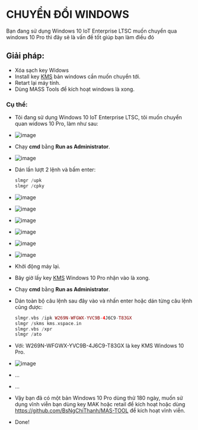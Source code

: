 # CHUYỂN ĐỔI WINDOWS #
Bạn đang sử dụng Windows 10 IoT Enterprise LTSC muốn chuyển qua windows 10 Pro thì đây sẽ là vấn đề tốt giúp bạn làm điều đó

## Giải pháp: ##
  - Xóa sạch key Widows
  - Install key [KMS](https://github.com/BsNgChiThanh/KeyKMS) bản windows cần muốn chuyển tới.
  - Retart lại máy tính.
  - Dùng MASS Tools để kích hoạt windows là xong.

### Cụ thể: ###
  - Tôi đang sử dụng Windows 10 IoT Enterprise LTSC, tôi muốn chuyển quan widows 10 Pro, làm như sau:
  - ![image](https://github.com/BsNgChiThanh/ChuyenDoiWindows/assets/82578024/f358d99c-f453-488e-be51-77a90c5186f1)
  - Chạy **cmd** bằng **Run as Administrator**.
  - ![image](https://github.com/BsNgChiThanh/ChuyenDoiWindows/assets/82578024/318e3df7-7440-49a0-801c-3fc6b6894573)
  - Dán lần lượt 2 lệnh và bấm enter:

    ```php
    slmgr /upk
    slmgr /cpky
    ```
  - ![image](https://github.com/BsNgChiThanh/ChuyenDoiWindows/assets/82578024/688ee126-b15e-401c-85fd-761b07a37a82)
  - ![image](https://github.com/BsNgChiThanh/ChuyenDoiWindows/assets/82578024/0518f962-3f7a-4b14-8054-d15bf8380d80)
  - ![image](https://github.com/BsNgChiThanh/ChuyenDoiWindows/assets/82578024/597e38bf-5cd0-4790-b4a0-5916e95e0e6b)
  - ![image](https://github.com/BsNgChiThanh/ChuyenDoiWindows/assets/82578024/825b1e81-04d6-4b6e-8393-9301e2214a55)
  - ![image](https://github.com/BsNgChiThanh/ChuyenDoiWindows/assets/82578024/adf64eed-9522-4ce4-bef4-156522357334)
  - ![image](https://github.com/BsNgChiThanh/ChuyenDoiWindows/assets/82578024/3e7a5ce0-d723-4cf8-af2c-a28b9ba2d990)
  - Khởi động máy lại.
  - Bây giờ lấy key [KMS](https://github.com/BsNgChiThanh/KeyKMS) Windows 10 Pro nhận vào là xong.
  - Chạy **cmd** bằng **Run as Administrator**.
  - Dán toàn bộ câu lệnh sau đây vào và nhấn enter hoặc dán từng câu lệnh cũng được:
    ```php
    slmgr.vbs /ipk W269N-WFGWX-YVC9B-4J6C9-T83GX
    slmgr /skms kms.xspace.in
    slmgr.vbs /xpr
    slmgr /ato
    ```
  - Với: W269N-WFGWX-YVC9B-4J6C9-T83GX là key KMS Windows 10 Pro.
  - ![image](https://github.com/BsNgChiThanh/ChuyenDoiWindows/assets/82578024/e8e31e3e-7d31-4a15-a82b-8f33377bc674)
  - ...
  - ...
  - Vậy bạn đã có một bản Windows 10 Pro dùng thử 180 ngày, muốn sử dụng vĩnh viễn bạn dùng key MAK hoặc retail để kích hoạt hoặc dùng https://github.com/BsNgChiThanh/MAS-TOOL để kích hoạt vĩnh viễn.
  - Done!

  






    



